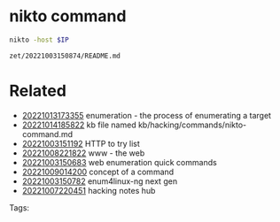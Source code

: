 # nikto command
```bash
nikto -host $IP
```

` zet/20221003150874/README.md `

# Related

- [20221013173355](/zet/20221013173355/README.md) enumeration - the process of enumerating a target
- [20221014185822](/zet/20221014185822/README.md) kb file named kb/hacking/commands/nikto-command.md
- [20221003151192](/zet/20221003151192/README.md) HTTP to try list
- [20221008221822](/zet/20221008221822/README.md) www - the web
- [20221003150683](/zet/20221003150683/README.md) web enumeration quick commands
- [20221009014200](/zet/20221009014200/README.md) concept of a command
- [20221003150782](/zet/20221003150782/README.md) enum4linux-ng next gen
- [20221007220451](/zet/20221007220451/README.md) hacking notes hub

Tags:

    
